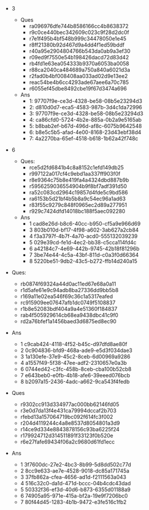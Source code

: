 - 3
    - Ques
        - ra096976dfe744b8586166cc4b8638372
        - r9c0ce440bec342609c023c9f28d2dc0f
        - r7e1f495b4bf548b999c34478050e1e45
        - r8ff21380b92d467d9a4dd4f1ed59bddf
        - r40a95e2904804766b543da0ab9a3ef30
        - r09ed9f7550e54b198426dacd72d83d42
        - rb4fd1e63ea054333b9370a6053ba0058
        - r88ca2040ca484689a750a840a6021d3a
        - r2fad0b4bf008408aa033ad02d9e13ee2
        - reac54be4b6cc4293ade67aee6a70c785
        - r6055ef45dbe8492cbe19f67d3474a696
    - Ans
        - 1: 97707f9e-ce3d-4328-be58-08b5e23294d3 
        - 2: d810d0d7-eca5-4583-987b-3d4c1da72996
        - 3: 97707f9e-ce3d-4328-be58-08b5e23294d3 
        - 4: ca86cfd0-5724-4b2e-885a-0b2a9e5165ab  
        - 5: b8bab2ef-b67d-496d-af8c-6075b9642548
        - 6: b8e5c5b5-afad-4e00-8168-23d43ebf38d4
        - 7: 4a2270ba-65ef-4518-b618-1b62a42f748c  
- 6
    - Ques:
        - rce5d2fd6841b4c8a8152c1efd149db25
        - r997122a017cf4c9ebd1aa337ff903f0f
        - r8e9364c75b8e419fa4a4324dbd887b9b
        - r5956259036554904b9f8bf7adf391d50
        - ra52c083cd2964c19857d4fde5c9bd586
        - ra6153b5d21bf4b5b8a9c54ec96a1ad63
        - r83f55c9279c848f0965ec2d89a277951
        - r929c7424dfd14018bc188f5aec092280  
    - Ans
        - 1 cad8e26d-b8c6-40cc-b950-cf5a9e966d69
        - 3 803b010d-bf17-4f98-a602-3ab627a2cb84
        - 4 f3a3797f-4b7f-4a70-acd0-555132039239
        - 5 029e39cd-fe1d-4ec2-bb38-c5cca114fd4c
        - 6 a42184c7-4e69-442b-9745-42b18f81296b
        - 7 3be74e44-4c5a-43bf-811d-c0a3f0d66364
        - 8 5220be51-9db2-43c5-b272-ffb14d240a15 

- Ques:
    - rb0874f69324a44d0ac11ed67e68a0a11
    - r1d5afe61e9c94adb8ba27336dd9bb5b8
    - r169a11e02ea546f69c36c1a5317eafed
    - rc915909ee07647afb1dc0749f5108837
    - r1b8e52083bdf404a9a4e51360f184837
    - rab4f505929614cb68ea9438dbc41c9f0
    - rd2a76bfef1a1456baed3d6875ed8ec90 
- Ans
    - 1 c9cab424-4118-4f52-b45c-d97dfd8ae80f
    - 2 0c904836-bfd9-468a-ade9-e5d3f034dae3
    - 3 1a130efe-37e9-45c2-8ceb-6d00969a9286
    - 4 a1557f49-5f38-47ee-adf2-2310657e0a3b
    - 6 0744ed42-c3fc-458b-8ceb-cba100b52cb8
    - 7 e643beb0-e0fb-4b18-afe6-39eeed076bcb
    - 8 b2097a15-2436-4adc-a662-9ca543f4fedb

- Ques
    - r9302cc913d334977ac000bb62146fd05
    - r3e0d7da13f4e431ca79994dccaf2b703
    - rfebd13a157064719bc092f614fc3f002
    - r204d4119244c4a8e8537d8054801a3d9
    - r14ce9d334e8843878156c93ba6225f24
    - r179924712d314511891f33123f0b520e
    - r6e27fafe69434f06a2c9680d61fd1ecc 
- Ans
    - 1 3f7600dc-27e2-4bc3-8b99-5d8dd502c77d
    - 2 8cc9e633-ae7e-4528-9018-dc85a171745a
    - 3 37fb862a-cfea-4656-ad1d-f2111563a043
    - 4 516c32c0-da1d-471d-bccc-04b4cdc43dad
    - 5 50332f36-ef3d-40d6-b873-6355d01188a9
    - 6 74905a95-971e-415a-bf2a-19e9f7206bc0
    - 7 80f44d45-1283-4b1b-9472-e3fe516c1fb2